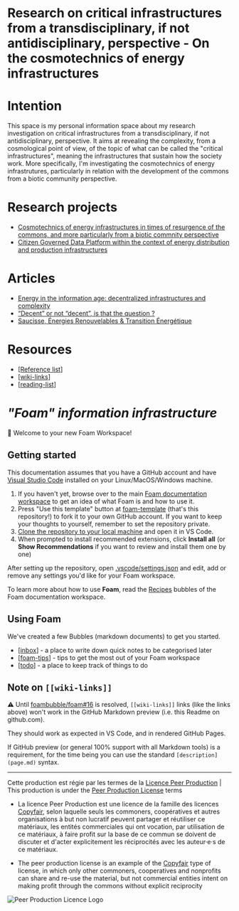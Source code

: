 Research on critical infrastructures from a transdisciplinary, if not antidisciplinary, perspective - On the cosmotechnics of energy infrastructures
===

# Intention

This space is my personal information space about my research investigation on critical infrastructures from a transdisciplinary, if not antidisciplinary, perspective. It aims at revealing the complexity, from a cosmological point of view, of the topic of what can be called the "critical infrastructures", meaning the infrastructures that sustain how the society work. More specifically, I'm investigating the cosmotechnics of energy infrastrutures, particularly in relation with the development of the commons from a biotic community perspective. 

# Research projects
* [Cosmotechnics of energy infrastructures in times of resurgence of the commons, and more particularly from a biotic commnity perspective](https://github.com/Rieul/research/blob/39a6a5ca3e2d49f60ca7f7bdb79e1ddfb0d9855d/research-project_cosmotechnics-energy-infrastructure.md)
* [Citizen Governed Data Platform within the context of energy distribution and production infrastructures](https://github.com/Rieul/research/blob/5c8b5e197f85f6357433ee577a14f06c6f04b76f/research-project_energy-cgdp.md)

# Articles
* [Energy in the information age: decentralized infrastructures and complexity](https://github.com/Rieul/research/blob/8e463dc9724355e426e25ac985a928a3a4b334ca/article_energy-information-age.md)
* [“Decent” or not “decent”, is that the question ?](https://github.com/Rieul/research/blob/d486ec5592bce2b0c49db3bc989e58cbddd62f71/article_energy-decent-or-not.md)
* [Saucisse, Énergies Renouvelables & Transition Énergétique](https://github.com/Rieul/research/blob/51c1132bc9644f1995ebab0aecd312c2d12733b9/article_energy-saucisse-transition.md)

# Resources
* [[Reference list]]
* [[wiki-links]]
* [[reading-list]]

# _"Foam" information infrastructure_

👋 Welcome to your new Foam Workspace!

## Getting started

This documentation assumes that you have a GitHub account and have [Visual Studio Code](https://code.visualstudio.com/) installed on your Linux/MacOS/Windows machine.

1. If you haven't yet, browse over to the main [Foam documentation workspace](https://foambubble.github.io/foam) to get an idea of what Foam is and how to use it.
2. Press "Use this template" button at [foam-template](https://github.com/foambubble/foam-template/generate) (that's this repository!) to fork it to your own GitHub account. If you want to keep your thoughts to yourself, remember to set the repository private.
3. [Clone the repository to your local machine](https://help.github.com/en/github/creating-cloning-and-archiving-repositories/cloning-a-repository) and open it in VS Code.
4. When prompted to install recommended extensions, click **Install all** (or **Show Recommendations** if you want to review and install them one by one)

After setting up the repository, open [.vscode/settings.json](.vscode/settings.json) and edit, add or remove any settings you'd like for your Foam workspace.

To learn more about how to use **Foam**, read the [Recipes](https://foambubble.github.io/foam/recipes) bubbles of the Foam documentation workspace.


## Using Foam

We've created a few Bubbles (markdown documents) to get you started.

- [[inbox]] - a place to write down quick notes to be categorised later
- [[foam-tips]] - tips to get the most out of your Foam workspace
- [[todo]] - a place to keep track of things to do

## Note on `[[wiki-links]]`

⚠️ Until [foambubble/foam#16](https://github.com/foambubble/foam/issues/16) is resolved, `[[wiki-links]]` links (like the links above) won't work in the GitHub Markdown preview (i.e. this Readme on github.com). 

They should work as expected in VS Code, and in rendered GitHub Pages.

If GitHub preview (or general 100% support with all Markdown tools) is a requirement, for the time being you can use the standard `[description](page.md)` syntax.

---

Cette production est régie par les termes de la [Licence Peer Production](https://wiki.p2pfoundation.net/Peer_Production_License) | This production is under the [Peer Production License](https://wiki.p2pfoundation.net/Peer_Production_License) terms

* La licence Peer Production est une licence de la famille des licences [Copyfair](https://wiki.p2pfoundation.net/CopyFair_License), selon laquelle seuls les commoners, coopératives et autres organisations à but non lucratif peuvent partager et réutiliser ce matériaux, les entités commerciales qui ont vocation, par utilisation de ce matériaux, à faire profit sur la base de ce commun se doivent de discuter et d'acter explicitement les réciprocités avec les auteur·e·s de ce matériaux.

* The peer production license is an example of the [Copyfair](https://wiki.p2pfoundation.net/CopyFair_License) type of license, in which only other commoners, cooperatives and nonprofits can share and re-use the material, but not commercial entities intent on making profit through the commons without explicit reciprocity

![Peer Production Licence Logo](https://github.com/Rieul/research/blob/5a628e62b013d020b246465fcea7ed87c3a1e275/assets/css/PPL.png)


[//begin]: # "Autogenerated link references for markdown compatibility"
[Reference list]: reference-list "Reference list"
[wiki-links]: wiki-links "Wiki Links"
[reading-list]: reading-list "reading-list"
[inbox]: inbox "Inbox"
[foam-tips]: foam-tips "Foam tips"
[todo]: todo "Todo"
[//end]: # "Autogenerated link references"
